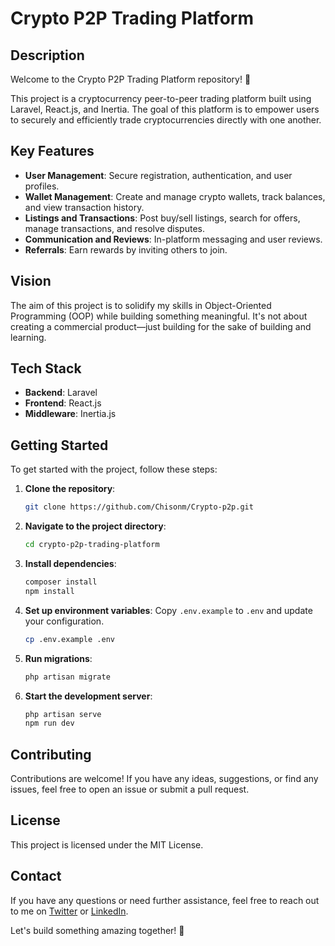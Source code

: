 # Crypto P2P Trading Platform

## Description

Welcome to the Crypto P2P Trading Platform repository! 🚀

This project is a cryptocurrency peer-to-peer trading platform built using Laravel, React.js, and Inertia. The goal of this platform is to empower users to securely and efficiently trade cryptocurrencies directly with one another.

## Key Features

- **User Management**: Secure registration, authentication, and user profiles.
- **Wallet Management**: Create and manage crypto wallets, track balances, and view transaction history.
- **Listings and Transactions**: Post buy/sell listings, search for offers, manage transactions, and resolve disputes.
- **Communication and Reviews**: In-platform messaging and user reviews.
- **Referrals**: Earn rewards by inviting others to join.

## Vision

The aim of this project is to solidify my skills in Object-Oriented Programming (OOP) while building something meaningful. It's not about creating a commercial product—just building for the sake of building and learning.

## Tech Stack

- **Backend**: Laravel
- **Frontend**: React.js
- **Middleware**: Inertia.js

## Getting Started

To get started with the project, follow these steps:

1. **Clone the repository**:
    ```sh
    git clone https://github.com/Chisonm/Crypto-p2p.git
    ```
2. **Navigate to the project directory**:
    ```sh
    cd crypto-p2p-trading-platform
    ```
3. **Install dependencies**:
    ```sh
    composer install
    npm install
    ```
4. **Set up environment variables**: Copy `.env.example` to `.env` and update your configuration.
    ```sh
    cp .env.example .env
    ```
5. **Run migrations**:
    ```sh
    php artisan migrate
    ```
6. **Start the development server**:
    ```sh
    php artisan serve
    npm run dev
    ```

## Contributing

Contributions are welcome! If you have any ideas, suggestions, or find any issues, feel free to open an issue or submit a pull request.

## License

This project is licensed under the MIT License.

## Contact

If you have any questions or need further assistance, feel free to reach out to me on [Twitter]([(https://x.com/justchisom_)]) or [LinkedIn](https://linkedin.com/in/ikokoh-daniel).

Let's build something amazing together! 🚀

